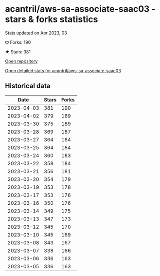 # acantril/aws-sa-associate-saac03 - stars & forks statistics

Stats updated on Apr 2023, 03

☋ Forks: 190

★ Stars: 381

[Open repository](https://github.com/acantril/aws-sa-associate-saac03)

[Open detailed stats for acantril/aws-sa-associate-saac03](https://reviewgithub.com/rep/acantril/aws-sa-associate-saac03)

## Historical data
| Date | Stars | Forks |
|------|-------|-------|
| 2023-04-03 | 381 | 190 | 
| 2023-04-02 | 379 | 189 | 
| 2023-03-30 | 375 | 189 | 
| 2023-03-28 | 369 | 187 | 
| 2023-03-27 | 364 | 184 | 
| 2023-03-25 | 364 | 184 | 
| 2023-03-24 | 360 | 183 | 
| 2023-03-22 | 358 | 184 | 
| 2023-03-21 | 356 | 181 | 
| 2023-03-20 | 354 | 179 | 
| 2023-03-19 | 353 | 178 | 
| 2023-03-17 | 353 | 176 | 
| 2023-03-16 | 350 | 176 | 
| 2023-03-14 | 349 | 175 | 
| 2023-03-13 | 347 | 173 | 
| 2023-03-12 | 345 | 170 | 
| 2023-03-10 | 345 | 169 | 
| 2023-03-08 | 343 | 167 | 
| 2023-03-07 | 338 | 166 | 
| 2023-03-06 | 336 | 163 | 
| 2023-03-05 | 336 | 163 | 

